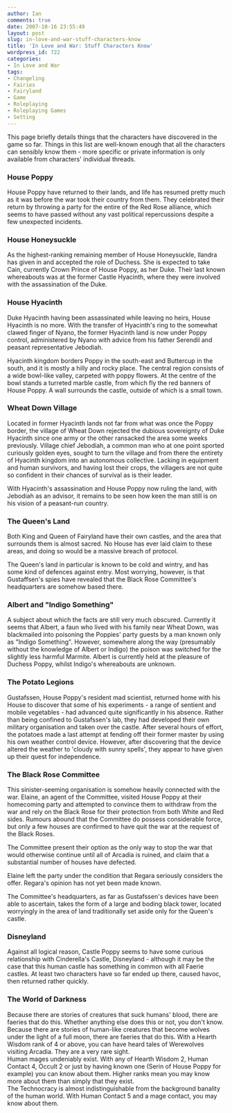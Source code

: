 ```yaml
---
author: Ian
comments: true
date: 2007-10-16 23:55:49
layout: post
slug: in-love-and-war-stuff-characters-know
title: 'In Love and War: Stuff Characters Know'
wordpress_id: 722
categories:
- In Love and War
tags:
- Changeling
- Fairies
- Fairyland
- Game
- Roleplaying
- Roleplaying Games
- Setting
---
```


<p>This page briefly details things that the characters have discovered in the game so far.  Things in this list are well-known enough that all the characters can sensibly know them - more specific or private information is only available from characters&#039; individual threads.</p>
<h3>House Poppy</h3>
<p>House Poppy have returned to their lands, and life has resumed pretty much as it was before the war took their country from them.  They celebrated their return by throwing a party for the entire of the Red Rose alliance, which seems to have passed without any vast political repercussions despite a few unexpected incidents.</p>
<h3>House Honeysuckle</h3>
<p>As the highest-ranking remaining member of House Honeysuckle, Ilandra has given in and accepted the role of Duchess.  She is expected to take Cain, currently Crown Prince of House Poppy, as her Duke.  Their last known whereabouts was at the former Castle Hyacinth, where they were involved with the assassination of the Duke.</p>
<h3>House Hyacinth</h3>
<p>Duke Hyacinth having been assassinated while leaving no heirs, House Hyacinth is no more.  With the transfer of Hyacinth&#039;s ring to the somewhat clawed finger of Nyano, the former Hyacinth land is now under Poppy control, administered by Nyano with advice from his father Serendil and peasant representative Jebodiah.</p>
<p>Hyacinth kingdom borders Poppy in the south-east and Buttercup in the south, and it is mostly a hilly and rocky place.  The central region consists of a wide bowl-like valley, carpeted with poppy flowers.  At the centre of the bowl stands a turreted marble castle, from which fly the red banners of House Poppy.  A wall surrounds the castle, outside of which is a small town.</p>
<h3>Wheat Down Village</h3>
<p>Located in former Hyacinth lands not far from what was once the Poppy border, the village of Wheat Down rejected the dubious sovereignty of Duke Hyacinth since one army or the other ransacked the area some weeks previously.  Village chief Jebodiah, a common man who at one point sported curiously golden eyes, sought to turn the village and from there the entirety of Hyacinth kingdom into an autonomous collective.  Lacking in equipment and human survivors, and having lost their crops, the villagers are not quite so confident in their chances of survival as is their leader.</p>
<p>With Hyacinth&#039;s assassination and House Poppy now ruling the land, with Jebodiah as an advisor, it remains to be seen how keen the man still is on his vision of a peasant-run country.</p>
<h3>The Queen&#039;s Land</h3>
<p>Both King and Queen of Fairyland have their own castles, and the area that surrounds them is almost sacred.  No House has ever laid claim to these areas, and doing so would be a massive breach of protocol.</p>
<p>The Queen&#039;s land in particular is known to be cold and wintry, and has some kind of defences against entry.  Most worrying, however, is that Gustaffsen&#039;s spies have revealed that the Black Rose Committee&#039;s headquarters are somehow based there.</p>
<h3>Albert and "Indigo Something"</h3>
<p>A subject about which the facts are still very much obscured.  Currently it seems that Albert, a faun who lived with his family near Wheat Down, was blackmailed into poisoning the Poppies&#039; party guests by a man known only as "Indigo Something".  However, somewhere along the way (presumably without the knowledge of Albert or Indigo) the poison was switched for the slightly less harmful Marmite.  Albert is currently held at the pleasure of Duchess Poppy, whilst Indigo&#039;s whereabouts are unknown.</p>
<h3>The Potato Legions</h3>
<p>Gustafssen, House Poppy&#039;s resident mad scientist, returned home with his House to discover that some of his experiments - a range of sentient and mobile vegetables - had advanced quite significantly in his absence.  Rather than being confined to Gustafssen&#039;s lab, they had developed their own military organisation and taken over the castle.  After several hours of effort, the potatoes made a last attempt at fending off their former master by using his own weather control device.  However, after discovering that the device altered the weather to &#039;cloudy with sunny spells&#039;, they appear to have given up their quest for independence.</p>
<h3>The Black Rose Committee</h3>
<p>This sinister-seeming organisation is somehow heavily connected with the war.  Elaine, an agent of the Committee, visited House Poppy at their homecoming party and attempted to convince them to withdraw from the war and rely on the Black Rose for their protection from both White and Red sides.  Rumours abound that the Committee do possess considerable force, but only a few houses are confirmed to have quit the war at the request of the Black Roses.</p>
<p>The Committee present their option as the only way to stop the war that would otherwise continue until all of Arcadia is ruined, and claim that a substantial number of houses have defected.</p>
<p>Elaine left the party under the condition that Regara seriously considers the offer.  Regara&#039;s opinion has not yet been made known.</p>
<p>The Committee&#039;s headquarters, as far as Gustafssen&#039;s devices have been able to ascertain, takes the form of a large and boding black tower, located worryingly in the area of land traditionally set aside only for the Queen&#039;s castle.</p>
<h3>Disneyland</h3>
<p>Against all logical reason, Castle Poppy seems to have some curious relationship with Cinderella&#039;s Castle, Disneyland - although it may be the case that this human castle has something in common with all Faerie castles.  At least two characters have so far ended up there, caused havoc, then returned rather quickly.</p>
<h3>The World of Darkness</h3>
<p>Because there are stories of creatures that suck humans&#039; blood, there are faeries that do this.  Whether anything else does this or not, you don&#039;t know.<br />
Because there are stories of human-like creatures that become wolves under the light of a full moon, there are faeries that do this.  With a Hearth Wisdom rank of 4 or above, you can have heard tales of Werewolves visiting Arcadia.  They are a very rare sight.<br />
Human mages undeniably exist.  With any of Hearth Wisdom 2, Human Contact 4, Occult 2 or just by having known one (Serin of House Poppy for example) you can know about them.  Higher ranks mean you may know more about them than simply that they exist.<br />
The Technocracy is almost indistinguishable from the background banality of the human world.  With Human Contact 5 and a mage contact, you may know about them.</p>